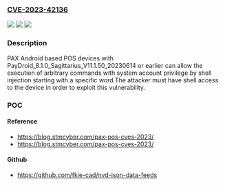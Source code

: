 ### [CVE-2023-42136](https://cve.mitre.org/cgi-bin/cvename.cgi?name=CVE-2023-42136)
![](https://img.shields.io/static/v1?label=Product&message=POS%20terminals&color=blue)
![](https://img.shields.io/static/v1?label=Version&message=0%3C%3D%2011.1.50_20230614%20&color=brighgreen)
![](https://img.shields.io/static/v1?label=Vulnerability&message=CWE-20%20Improper%20Input%20Validation&color=brighgreen)

### Description

PAX Android based POS devices with PayDroid_8.1.0_Sagittarius_V11.1.50_20230614 or earlier can allow the execution of arbitrary commands with system account privilege by shell injection starting with a specific word.The attacker must have shell access to the device in order to exploit this vulnerability.

### POC

#### Reference
- https://blog.stmcyber.com/pax-pos-cves-2023/
- https://blog.stmcyber.com/pax-pos-cves-2023/

#### Github
- https://github.com/fkie-cad/nvd-json-data-feeds

